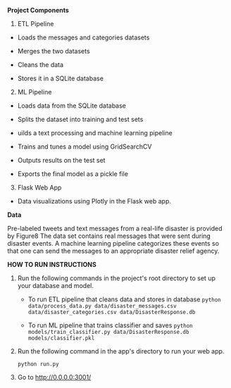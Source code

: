 
**Project Components**

1. ETL Pipeline

 - Loads the messages and categories datasets

 - Merges the two datasets

 - Cleans the data

 - Stores it in a SQLite database

2. ML Pipeline

 - Loads data from the SQLite database

 - Splits the dataset into training and test sets

 - uilds a text processing and machine learning pipeline

 - Trains and tunes a model using GridSearchCV

 - Outputs results on the test set

 - Exports the final model as a pickle file

3. Flask Web App

 - Data visualizations using Plotly in the Flask web app. 


**Data**

Pre-labeled tweets and text messages from a real-life disaster is provided by Figure8
The data set contains real messages that were sent during disaster events. A machine learning pipeline categorizes these events so that one can send the messages to an appropriate disaster relief agency.
 
**HOW TO RUN INSTRUCTIONS**

1. Run the following commands in the project's root directory to set up your database and model.

    - To run ETL pipeline that cleans data and stores in database
        `python data/process_data.py data/disaster_messages.csv data/disaster_categories.csv data/DisasterResponse.db`
        
    - To run ML pipeline that trains classifier and saves
        `python models/train_classifier.py data/DisasterResponse.db models/classifier.pkl`

2. Run the following command in the app's directory to run your web app.

    `python run.py`

3. Go to http://0.0.0.0:3001/
